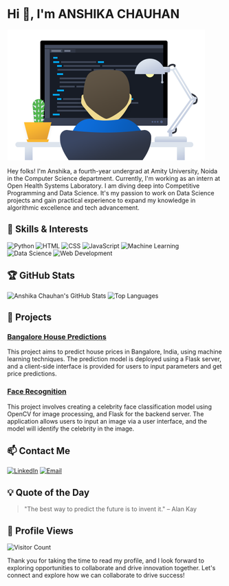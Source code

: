 # Hi 👋, I'm ANSHIKA CHAUHAN

![Banner Image](https://github.com/Anshika32/Anshika32/blob/main/profile.png?raw=true)

Hey folks! I'm Anshika, a fourth-year undergrad at Amity University, Noida in the Computer Science department. Currently, I'm working as an intern at Open Health Systems Laboratory. I am diving deep into Competitive Programming and Data Science. It's my passion to work on Data Science projects and gain practical experience to expand my knowledge in algorithmic excellence and tech advancement.

## 🔧 Skills & Interests

![Python](https://img.shields.io/badge/Python-3776AB?style=for-the-badge&logo=python&logoColor=white)
![HTML](https://img.shields.io/badge/HTML5-E34F26?style=for-the-badge&logo=html5&logoColor=white)
![CSS](https://img.shields.io/badge/CSS3-1572B6?style=for-the-badge&logo=css3&logoColor=white)
![JavaScript](https://img.shields.io/badge/JavaScript-F7DF1E?style=for-the-badge&logo=javascript&logoColor=black)
![Machine Learning](https://img.shields.io/badge/Machine%20Learning-FF6F00?style=for-the-badge&logo=tensorflow&logoColor=white)
![Data Science](https://img.shields.io/badge/Data%20Science-4B8BBE?style=for-the-badge&logo=jupyter&logoColor=white)
![Web Development](https://img.shields.io/badge/Web%20Development-3C873A?style=for-the-badge&logo=node.js&logoColor=white)

## 🏆 GitHub Stats

![Anshika Chauhan's GitHub Stats](https://github-readme-stats.vercel.app/api?username=Anshika32&show_icons=true&theme=radical)
![Top Languages](https://github-readme-stats.vercel.app/api/top-langs/?username=Anshika32&layout=compact&theme=radical)

## 🚀 Projects
### [Bangalore House Predictions](https://github.com/Anshika32/Bangalore-House-Prices)
This project aims to predict house prices in Bangalore, India, using machine learning techniques. The prediction model is deployed using a Flask server, and a client-side interface is provided for users to input parameters and get price predictions.

### [Face Recognition](https://github.com/Anshika32/Sports-Celebrity-Face-Recognition)
This project involves creating a celebrity face classification model using OpenCV for image processing, and Flask for the backend server. The application allows users to input an image via a user interface, and the model will identify the celebrity in the image.

## 📫 Contact Me
[![LinkedIn](https://img.shields.io/badge/LinkedIn-Profile-blue)](https://www.linkedin.com/in/chauhananshika) 
[![Email](https://img.shields.io/badge/Email-Contact-red)](mailto:canshika123@example.com)

## 💡 Quote of the Day
> "The best way to predict the future is to invent it." – Alan Kay

## 👀 Profile Views
![Visitor Count](https://komarev.com/ghpvc/?username=Anshika32&color=blue)

Thank you for taking the time to read my profile, and I look forward to exploring opportunities to collaborate and drive innovation together. Let's connect and explore how we can collaborate to drive success!
